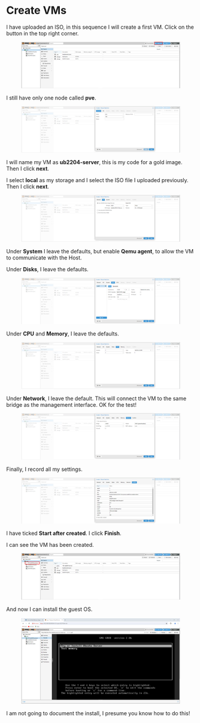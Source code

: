 # Create VMs

I have uploaded an ISO, in this sequence I will create a first VM. Click on the button in the top right corner.

<figure><img src="../.gitbook/assets/image (28).png" alt=""><figcaption></figcaption></figure>

I still have only one node called **pve**.

<figure><img src="../.gitbook/assets/image (29).png" alt=""><figcaption></figcaption></figure>

I will name my VM as **ub2204-server**, this is my code for a gold image. Then I click **next**.

I select **local** as my storage and I select the ISO file I uploaded previously. Then I click **next**.&#x20;

<figure><img src="../.gitbook/assets/image (30).png" alt=""><figcaption></figcaption></figure>

Under **System** I leave the defaults, but enable **Qemu agent**, to allow the VM to communicate with the Host.

Under **Disks**, I leave the defaults.

<figure><img src="../.gitbook/assets/image (31).png" alt=""><figcaption></figcaption></figure>

Under **CPU** and **Memory**, I leave the defaults.

<figure><img src="../.gitbook/assets/image (32).png" alt=""><figcaption></figcaption></figure>

Under **Network**, I leave the default. This will connect the VM to the same bridge as the management interface. OK for the test!

<figure><img src="../.gitbook/assets/image (33).png" alt=""><figcaption></figcaption></figure>

Finally, I record all my settings.

<figure><img src="../.gitbook/assets/image (34).png" alt=""><figcaption></figcaption></figure>

I have ticked **Start after created**. I click **Finish**.

I can see the VM has been created.

<figure><img src="../.gitbook/assets/image (35).png" alt=""><figcaption></figcaption></figure>

And now I can install the guest OS.

<figure><img src="../.gitbook/assets/image (38).png" alt=""><figcaption></figcaption></figure>

I am not going to document the install, I presume you know how to do this!

